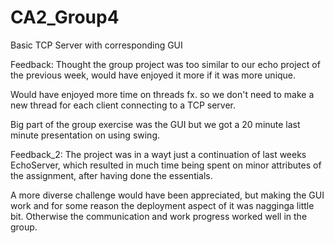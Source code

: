 # CA2_Group4

Basic TCP Server with corresponding GUI


Feedback:
Thought the group project was too similar to our echo project of the previous week, would have enjoyed it more if it was more unique.

Would have enjoyed more time on threads fx. so we don't need to make a new thread for each client connecting to a TCP server.

Big part of the group exercise was the GUI but we got a 20 minute last minute presentation on using swing.

Feedback_2: 
The project was in a wayt just a continuation of last weeks EchoServer, which resulted in much time being spent on 
minor attributes of the assignment, after having done the essentials. 

A more diverse challenge would have been appreciated, but making the GUI work and for some reason the deployment aspect
of it was nagginga little bit. Otherwise the communication and work progress worked well in the group.  
